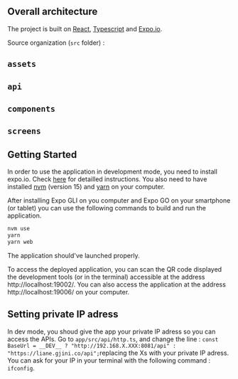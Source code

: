 ## Overall architecture

The project is built on [React](https://fr.reactjs.org/), 
[Typescript](https://www.typescriptlang.org/) and [Expo.io](https://expo.io/).

Source organization (`src` folder) :

## `assets`
## `api`
## `components`
## `screens`

## Getting Started

In order to use the application in development mode, you need to install expo.io.
Check [here](https://docs.expo.io/get-started/installation/) for detailled instructions.
You also need to have installed [nvm](https://github.com/nvm-sh/nvm) (version 15) 
and [yarn](https://classic.yarnpkg.com/en/) on your computer.

After installing Expo GLI on you computer and Expo GO on your smartphone 
(or tablet) you can use the following commands to build and run the application.

```bash
nvm use
yarn
yarn web
```

The application should've launched properly.

To access the deployed application, you can scan the QR code displayed 
the development tools (or in the terminal) accessible at the address http://localhost:19002/.
You can also access the application at the address http://localhost:19006/ on your computer.

## Setting private IP adress
In dev mode, you shoud give the app your private IP adress so you can access the APIs. 
Go to ``app/src/api/http.ts``, and change the line : 
``const BaseUrl = __DEV__ ? "http://192.168.X.XXX:8081/api" : "https://liane.gjini.co/api";``replacing the Xs with your private IP adress. 
You can ask for your IP in your terminal with the following command : ``ifconfig``.


